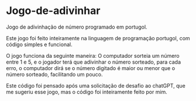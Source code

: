 # Jogo-de-adivinhar
Jogo de adivinhação de número programado em portugol.

Este jogo foi feito inteiramente na linguagem de programação portugol, com código simples e funcional.

O jogo funciona da seguinte maneira: O computador sorteia um número entre 1 e 5, e o jogador terá que adivinhar o número sorteado, para cada erro, o computador dirá se o número digitado é maior ou menor que o número sorteado, facilitando um pouco.

Este código foi pensado após uma solicitação de desafio ao chatGPT, que me sugeriu esse jogo, mas o código foi inteiramente feito por mim.
